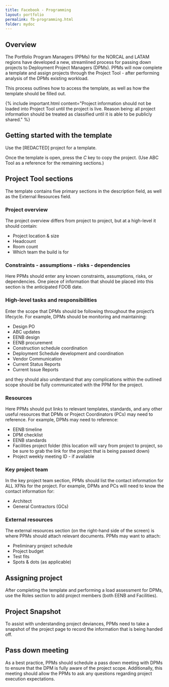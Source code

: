 ```yaml
---
title: Facebook - Programming
layout: portfolio
permalink: fb-programming.html
folder: mydoc
---
```


## Overview

The Portfolio Program Managers (PPMs) for the NORCAL and LATAM regions have
developed a new, streamlined process for passing down projects to Deployment
Project Managers (DPMs). PPMs will now complete a template and assign projects
through the Project Tool - after performing analysis of the DPMs existing
workload.

This process outlines how to access the template, as well as how the template
should be filled out.

{% include important.html content="Project information should not be loaded into Project Tool until the project is live. Reason being: all project information
should be treated as classified until it is able to be publicly shared." %}

## Getting started with the template

Use the [REDACTED] project for a template.

Once the template is open, press the <i>C</i> key to copy the project. (Use ABC
Tool as a reference for the remaining sections.)

## Project Tool sections

The template contains five primary sections in the description field, as well
as the External Resources field.

### Project overview

The project overview differs from project to project, but at a high-level it
should contain:

* Project location & size
* Headcount
* Room count
* Which team the build is for

### Constraints - assumptions - risks - dependencies

Here PPMs should enter any known constraints, assumptions, risks, or dependencies.
One piece of information that should be placed into this section is the
anticipated FDOB date.

### High-level tasks and responsibilities

Enter the scope that DPMs should be following throughout the project’s
lifecycle. For example, DPMs should be monitoring and maintaining:

* Design PO
* ABC updates
* EENB design
* EENB procurement
* Construction schedule coordination
* Deployment Schedule development and coordination
* Vendor Communication
* Current Status Reports
* Current Issue Reports

and they should also understand that any complications within the outlined scope
should be fully communicated with the PPM for the project.

### Resources

Here PPMs should put links to relevant templates, standards, and any other
useful resources that DPMs or Project Coordinators (PCs) may need to reference.
For example, DPMs may need to reference:

* EENB timeline
* DPM checklist
* EENB standards
* Facilities project folder (this location will vary from project to project, so
be sure to grab the link for the project that is being passed down)
* Project weekly meeting ID - if available

### Key project team

In the key project team section, PPMs should list the contact information for
ALL XFNs for the project. For example, DPMs and PCs will need to know the
contact information for:

* Architect
* General Contractors (GCs)

### External resources

The external resources section (on the right-hand side of the screen) is where
PPMs should attach relevant documents. PPMs may want to attach:

* Preliminary project schedule
* Project budget
* Test fits
* Spots & dots (as applicable)

## Assigning project

After completing the template and performing a load assessment for DPMs, use the
Roles section to add project members (both EENB and Facilities).

## Project Snapshot

To assist with understanding project deviances, PPMs need to take a snapshot of
the project page to record the information that is being handed off.

## Pass down meeting

As a best practice, PPMs should schedule a pass down meeting with DPMs to ensure
that the DPM is fully aware of the project scope. Additionally, this meeting
should allow the PPMs to ask any questions regarding project execution
expectations.
